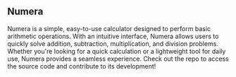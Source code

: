 ## Numera 

Numera is a simple, easy-to-use calculator designed to perform basic arithmetic operations. With an intuitive interface, Numera allows users to quickly solve addition, subtraction, multiplication, and division problems. Whether you're looking for a quick calculation or a lightweight tool for daily use, Numera provides a seamless experience. Check out the repo to access the source code and contribute to its development!
